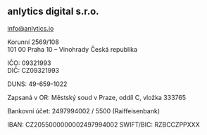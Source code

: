 ## anlytics digital s.r.o.

info@anlytics.io

Korunní 2569/108  
101 00  Praha 10 – Vinohrady
Česká republika

IČO: 09321993  
DIČ: CZ09321993

DUNS: 49-659-1022

Zapsaná v OR:
Městský soud v Praze, oddíl C, vložka 333765

Bankovní účet:
2497994002 / 5500 (Raiffeisenbank)

IBAN: CZ2055000000002497994002
SWIFT/BIC: RZBCCZPPXXX
